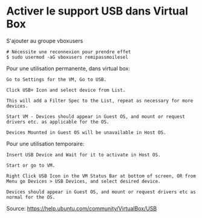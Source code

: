 # Activer le support USB dans Virtual Box

S'ajouter au groupe vboxusers

    # Nécessite une reconnexion pour prendre effet
    $ sudo usermod -aG vboxusers remipassmoilesel


Pour une utilisation permanente, dans virtual box:

    Go to Settings for the VM, Go to USB.
    
    Click USB+ Icon and select device from List.
    
    This will add a Filter Spec to the List, repeat as necessary for more devices.
    
    Start VM - Devices should appear in Guest OS, and mount or request drivers etc. as applicable for the OS.
    
    Devices Mounted in Guest OS will be unavailable in Host OS.

Pour une utilisation temporaire:

    Insert USB Device and Wait for it to activate in Host OS.
    
    Start or go to VM.
    
    Right Click USB Icon in the VM Status Bar at bottom of screen, OR from Menu go Devices > USB Devices, and select desired device.
    
    Devices should appear in Guest OS, and mount or request drivers etc as normal for the OS. 

Source: https://help.ubuntu.com/community/VirtualBox/USB
